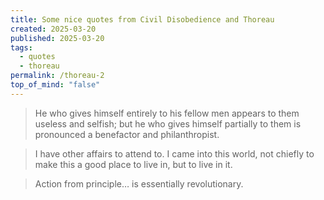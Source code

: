 ```yaml
---
title: Some nice quotes from Civil Disobedience and Thoreau
created: 2025-03-20
published: 2025-03-20
tags:
  - quotes
  - thoreau
permalink: /thoreau-2
top_of_mind: "false"
---
```


> He who gives himself entirely to his fellow men appears to them useless and selfish; but he who gives himself partially to them is pronounced a benefactor and philanthropist.

> I have other affairs to attend to. I came into this world, not chiefly to make this a good place to live in, but to live in it.

> Action from principle… is essentially revolutionary.